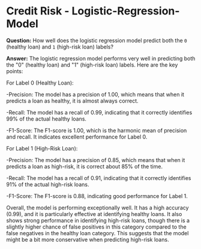 # Credit Risk - Logistic-Regression-Model

**Question:** How well does the logistic regression model predict both the `0` (healthy loan) and `1` (high-risk loan) labels?

**Answer:** The logistic regression model performs very well in predicting both the "0" (healthy loan) and "1" (high-risk loan) labels. Here are the key points:

For Label 0 (Healthy Loan):

-Precision: The model has a precision of 1.00, which means that when it predicts a loan as healthy, it is almost always correct.

-Recall: The model has a recall of 0.99, indicating that it correctly identifies 99% of the actual healthy loans.

-F1-Score: The F1-score is 1.00, which is the harmonic mean of precision and recall. It indicates excellent performance for Label 0.


For Label 1 (High-Risk Loan):

-Precision: The model has a precision of 0.85, which means that when it predicts a loan as high-risk, it is correct about 85% of the time.

-Recall: The model has a recall of 0.91, indicating that it correctly identifies 91% of the actual high-risk loans.

-F1-Score: The F1-score is 0.88, indicating good performance for Label 1.


Overall, the model is performing exceptionally well. It has a high accuracy (0.99), and it is particularly effective at identifying healthy loans. It also shows strong performance in identifying high-risk loans, though there is a slightly higher chance of false positives in this category compared to the false negatives in the healthy loan category. This suggests that the model might be a bit more conservative when predicting high-risk loans.
